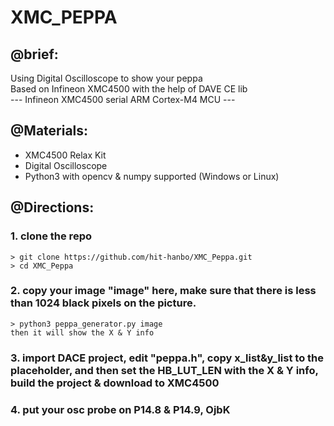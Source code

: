 XMC_PEPPA  
===  

## @brief:  
Using Digital Oscilloscope to show your peppa  
Based on Infineon XMC4500 with the help of DAVE CE lib  
 --- Infineon XMC4500 serial ARM Cortex-M4 MCU ---

## @Materials:  
- XMC4500 Relax Kit  
- Digital Oscilloscope  
- Python3 with opencv & numpy supported (Windows or Linux)

## @Directions: 
### 1. clone the repo
	> git clone https://github.com/hit-hanbo/XMC_Peppa.git
	> cd XMC_Peppa
	
### 2. copy your image "image" here, make sure that there is less than 1024 black pixels on the picture.
	> python3 peppa_generator.py image
	then it will show the X & Y info
	
### 3. import DACE project, edit "peppa.h", copy x_list&y_list to the placeholder, and then set the HB_LUT_LEN with the X & Y info, build the project & download to XMC4500
	   
### 4. put your osc probe on P14.8 & P14.9, OjbK
